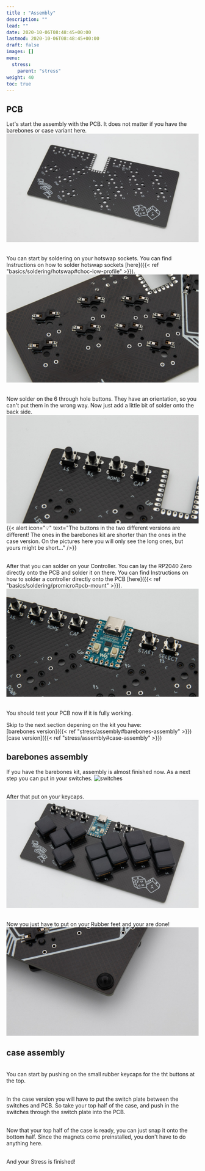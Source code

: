 ```yaml
---
title : "Assembly"
description: ""
lead: ""
date: 2020-10-06T08:48:45+00:00
lastmod: 2020-10-06T08:48:45+00:00
draft: false
images: []
menu:
  stress:
    parent: "stress"
weight: 40
toc: true
---
```


## PCB

Let's start the assembly with the PCB. It does not matter if you have the barebones or case variant here.
![pcb](pcb.jpg)

<br>You can start by soldering on your hotswap sockets. You can find Instructions on how to solder hotswap sockets [here]({{< ref "basics/soldering/hotswap#choc-low-profile" >}}).
![hotswap](hotswap.jpg)

<br>Now solder on the 6 through hole buttons. They have an orientation, so you can't put them in the wrong way. Now just add a little bit of solder onto the back side.
![buttons](buttons.jpg)
{{< alert icon="💡" text="The buttons in the two different versions are different! The ones in the barebones kit are shorter than the ones in the case version. On the pictures here you will only see the long ones, but yours might be short..." />}}

<br>After that you can solder on your Controller. You can lay the RP2040 Zero directly onto the PCB and solder it on there. You can find Instructions on how to solder a controller directly onto the PCB [here]({{< ref "basics/soldering/promicro#pcb-mount" >}}).
![controller](controller.jpg)

<br>You should test your PCB now if it is fully working.
![]()

Skip to the next section depening on the kit you have:
<br>[barebones version]({{< ref "stress/assembly#barebones-assembly" >}})
<br>[case version]({{< ref "stress/assembly#case-assembly" >}})


## barebones assembly

If you have the barebones kit, assembly is almost finished now. As a next step you can put in your switches.
![switches](switches.jp)

<br>After that put on your keycaps.
![caps](caps.jpg)

<br>Now you just have to put on your Rubber feet and your are done!
![rubberfeet](rubberfeet.jpg)

## case assembly

<br>You can start by pushing on the small rubber keycaps for the tht buttons at the top.
![]()

<br>In the case version you will have to put the switch plate between the switches and PCB. So take your top half of the case, and push in the switches through the switch plate into the PCB.
![]()

<br>Now that your top half of the case is ready, you can just snap it onto the bottom half. Since the magnets come preinstalled, you don't have to do anything here.
![]()

<br>And your Stress is finished!
![]()